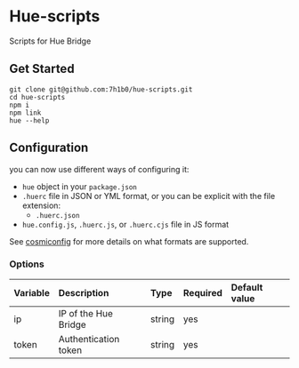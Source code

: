 # Hue-scripts

Scripts for Hue Bridge

## Get Started

```
git clone git@github.com:7h1b0/hue-scripts.git
cd hue-scripts
npm i
npm link
hue --help
```

## Configuration

you can now use different ways of configuring it:

- `hue` object in your `package.json`
- `.huerc` file in JSON or YML format, or you can be explicit with the file extension:
  - `.huerc.json`
- `hue.config.js`, `.huerc.js`, or `.huerc.cjs` file in JS format

See [cosmiconfig](https://github.com/davidtheclark/cosmiconfig) for more details on what formats are supported.

### Options

| Variable | Description          | Type   | Required | Default value |
| :------- | :------------------- | :----- | :------- | :------------ |
| ip       | IP of the Hue Bridge | string | yes      |               |
| token    | Authentication token | string | yes      |               |

